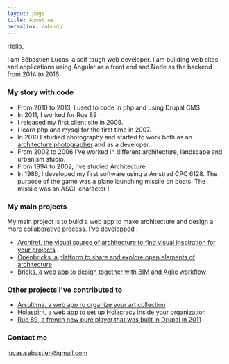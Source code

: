 ```yaml
---
layout: page
title: About me
permalink: /about/
---
```


Hello, 

I am Sébastien Lucas, a self taugh web developer. 
I am building web sites and applications using Angular as a front end and Node as the backend from 2014 to 2016

### My story with code

* From 2010 to 2013, I used to code in php and using Drupal CMS. 
* In 2011, I worked for Rue 89
* I released my first client site in 2009.
* I learn php and mysql for the first time in 2007.
* In 2010 I studied photography and started to work both as an [architecture photographer](http://www.sebastienlucas.com) and as a developer.
* From 2002 to 2006 I've worked in different architecture, landscape and urbanism studio. 
* From 1994 to 2002, I've studied Architecture
* In 1986, I developed my first software using a Amstrad CPC 6128. The purpose of the game was a plane launching missile on boats. The missile was an ASCII character !

### My main projects

My main project is to build a web app to make architecture and design a more collaborative process. 
I've developped : 
* [Archiref, the visual source of architecture to find visual inspiration for your projects](http://www.archiref.com)
* [Openbricks, a platform to share and explore open elements of architecture](http://www.openbricks.io)
* [Bricks, a web app to design together with BIM and Agile workflow](http://bricksapp.io)

### Other projects I've contributed to 

* [Arsultima, a web app ro organize your art collection](http://www.arsultima.com/)
* [Holaspirit, a web app to set up Holacracy inside your organization](https://www.holaspirit.com/)
* [Rue 89, a french new pure player that was built in Drupal in 2011](http://www.rue89.com)

### Contact me

[lucas.sebastien@gmail.com](mailto:lucas.sebastien@gmail.com)
